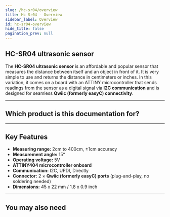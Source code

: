 ```yaml
---
slug: /hc-sr04/overview
title: Hc Sr04 - Overview
sidebar_label: Overview
id: hc-sr04-overview
hide_title: false
pagination_prev: null
---
```


## HC-SR04 ultrasonic sensor

The **HC-SR04 ultrasonic sensor** is an affordable and popular sensor that measures the distance between itself and an object in front of it. It is very simple to use and returns the distance in centimeters or inches. In this variation, it comes on a board with an ATTINY microcontroller that sends readings from the sensor as a digital signal via **I2C communication** and is designed for seamless **Qwiic (formerly easyC) connectivity**.

<CenteredImage src="/img/hc-sr04/333001.jpg" alt="Ultrasonic sensor HC-SR04" caption="Ultrasonic sensor HC-SR04" />

---

## Which product is this documentation for?

<QuickLink 
  title="HC-SR04 ultrasonic sensor with easyC" 
  description="333001"
  url="https://soldered.com/product/ultrasonic-sensor-with-easyc/"
  image="/img/hc-sr04/333001.jpg" 
/>

---

## Key Features

- **Measuring range:** 2cm to 400cm, ±1cm accuracy
- **Measurement angle:** 15°
- **Operating voltage:** 5V
- **ATTINY404 microcontroller onboard**
- **Communication:** I2C, UPDI, Directly
- **Connector:** 2 × **Qwiic (formerly easyC) ports** (plug-and-play, no soldering needed)
- **Dimensions:** 45 x 22 mm / 1.8 x 0.9 inch

---

## You may also need

<QuickLink 
  title="Qwiic cable" 
  description="Qwiic (formerly easyC) compatible cables with connectors on both ends, available in various lengths."
  url="https://soldered.com/product/easyc-cable/"
  image="/img/333311.webp" 
/>